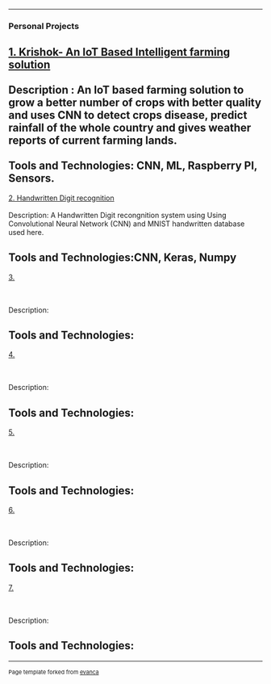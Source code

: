

---

### Personal Projects

[1. Krishok- An IoT Based Intelligent farming solution](/sample_page)
<br><br>
Description : 
An IoT based farming solution to grow a better number of crops with better quality and uses CNN to detect crops disease, predict rainfall of the whole country and gives weather reports of current farming lands.
<br><br>
Tools and Technologies: CNN, ML, Raspberry PI, Sensors.
---

[2. Handwritten Digit recognition]()
<br><br>
Description: A Handwritten Digit recongnition system using Using Convolutional Neural Network (CNN) and MNIST handwritten database used here.

Tools and Technologies:CNN, Keras, Numpy
---
[3.]()

<br><br>
Description:

Tools and Technologies:
---

[4.]()

<br><br>
Description:

Tools and Technologies:
---

[5.]()

<br><br>
Description:

Tools and Technologies:
---

[6.]()

<br><br>
Description:

Tools and Technologies:
---

[7.]()

<br><br>
Description:

Tools and Technologies:
---


---
<p style="font-size:11px">Page template forked from <a href="https://github.com/evanca/quick-portfolio">evanca</a></p>
<!-- Remove above link if you don't want to attibute -->
